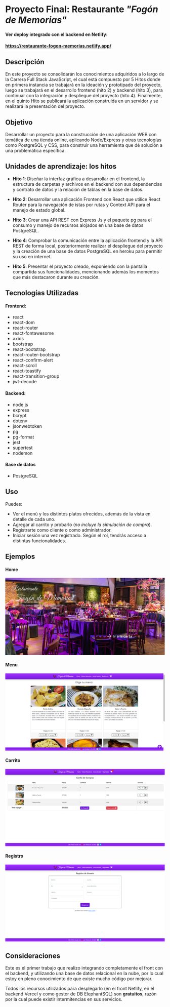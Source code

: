 # Proyecto Final: Restaurante _"Fogón de Memorias"_

#### Ver deploy integrado con el backend en Netlify: 
#### **https://restaurante-fogon-memorias.netlify.app/**

## Descripción

En este proyecto se consolidarán los conocimientos adquiridos a lo largo de la Carrera Full Stack JavaScript, el cual está compuesto por 5 Hitos donde en primera instancia se trabajará en la ideación y prototipado del proyecto, luego se trabajará en el desarrollo frontend (hito 2) y backend (hito 3), para continuar con la integración y despliegue del proyecto (hito 4). Finalmente, en el quinto Hito se publicará la aplicación construida en un servidor y se realizará la presentación del proyecto.

## Objetivo

Desarrollar un proyecto para la construcción de una aplicación WEB con temática de una tienda online, aplicando Node/Express y otras tecnologías como PostgreSQL y CSS, para construir una herramienta que dé solución a una problemática específica.

## Unidades de aprendizaje: los hitos

- **Hito 1**: Diseñar la interfaz gráfica a desarrollar en el frontend, la estructura de carpetas y archivos en el backend con sus dependencias y contrato de datos y la relación de tablas en la base de datos.

- **Hito 2**: Desarrollar una aplicación Frontend con React que utilice React Router para la navegación de istas por rutas y Context API para el manejo de estado global.

- **Hito 3**: Crear una API REST con Express Js y el paquete pg para el consumo y manejo de recursos alojados en una base de datos PostgreSQL.

- **Hito 4**: Comprobar la comunicación entre la aplicación frontend y la API REST de forma local, posteriormente realizar el despliegue del proyecto y la creación de una base de datos PostgreSQL en heroku para permitir su uso en internet.

- **Hito 5**: Presentar el proyecto creado, exponiendo con la pantalla compartida sus funcionalidades, mencionando además los momentos que más destacaron durante su creación.

## Tecnologías Utilizadas

#### Frontend:

- react
- react-dom
- react-router
- react-fontawesome
- axios
- bootstrap
- react-bootstrap
- react-router-bootstrap
- react-confirm-alert
- react-scroll
- react-toastify
- react-transition-group
- jwt-decode

#### Backend:

- node js
- express
- bcrypt
- dotenv
- jsonwebtoken
- pg
- pg-format
- jest
- supertest
- nodemon

#### Base de datos

- PostgreSQL


## Uso

Puedes:

- Ver el menú y los distintos platos ofrecidos, además de la vista en detalle de cada uno.
- Agregar al carrito y probarlo (_no incluye la simulación de compra_).
- Registrarte como cliente o como administrador.
- Iniciar sesión una vez registrado. Según el rol, tendrás acceso a distintas funcionalidades.

## Ejemplos

#### Home

![Home](./img/home.png)

#### Menu

![Menu](./img/menu.png)

#### Carrito

![Carrito](./img/carrito.png)

#### Registro

![Registro](./img/registro.png)


## Consideraciones

Este es el primer trabajo que realizo integrando completamente el front con el backend, y utilizando una base de datos relacional en la nube, por lo cual estoy en pleno conocimiento de que existe mucho código por mejorar. 

Todos los recursos utilizados para desplegarlo (en el front Netlify, en el backend Vercel y como gestor de DB ElephantSQL) son **gratuitos**, razón por la cual puede existir intermitencias en sus servicios.

